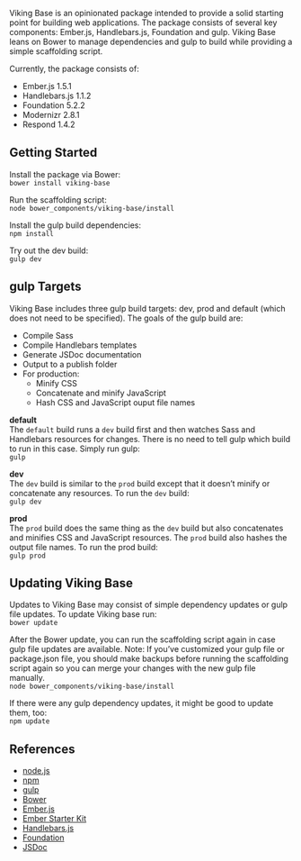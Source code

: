 Viking Base is an opinionated package intended to provide a solid starting point for building web applications. The package consists of several key components: Ember.js, Handlebars.js, Foundation and gulp. Viking Base leans on Bower to manage dependencies and gulp to build while providing a simple scaffolding script.

Currently, the package consists of:

* Ember.js 1.5.1
* Handlebars.js 1.1.2
* Foundation 5.2.2
* Modernizr 2.8.1
* Respond 1.4.2

## Getting Started

Install the package via Bower:  
`bower install viking-base`

Run the scaffolding script:  
`node bower_components/viking-base/install`

Install the gulp build dependencies:  
`npm install`

Try out the dev build:  
`gulp dev`

## gulp Targets

Viking Base includes three gulp build targets: dev, prod and default (which does not need to be specified). The goals of the gulp build are:

* Compile Sass
* Compile Handlebars templates
* Generate JSDoc documentation
* Output to a publish folder
* For production:
    * Minify CSS
    * Concatenate and minify JavaScript
    * Hash CSS and JavaScript ouput file names

**default**  
The `default` build runs a `dev` build first and then watches Sass and Handlebars resources for changes. There is no need to tell gulp which build to run in this case. Simply run gulp:  
`gulp`

**dev**  
The `dev` build is similar to the `prod` build except that it doesn’t minify or concatenate any resources. To run the `dev` build:  
`gulp dev`

**prod**  
The `prod` build does the same thing as the `dev` build but also concatenates and minifies CSS and JavaScript resources. The `prod` build also hashes the output file names. To run the prod build:  
`gulp prod`

## Updating Viking Base

Updates to Viking Base may consist of simple dependency updates or gulp file updates. To update Viking base run:  
`bower update`

After the Bower update, you can run the scaffolding script again in case gulp file updates are available. Note: If you’ve customized your gulp file or package.json file, you should make backups before running the scaffolding script again so you can merge your changes with the new gulp file manually.  
`node bower_components/viking-base/install`

If there were any gulp dependency updates, it might be good to update them, too:  
`npm update`

## References
* [node.js](http://nodejs.org/)
* [npm](http://npmjs.org/)
* [gulp](http://gulpjs.com/)
* [Bower](http://bower.io/)
* [Ember.js](http://emberjs.com/)
* [Ember Starter Kit](https://github.com/emberjs/starter-kit)
* [Handlebars.js](http://handlebarsjs.com/)
* [Foundation](http://foundation.zurb.com/)
* [JSDoc](http://usejsdoc.org/)